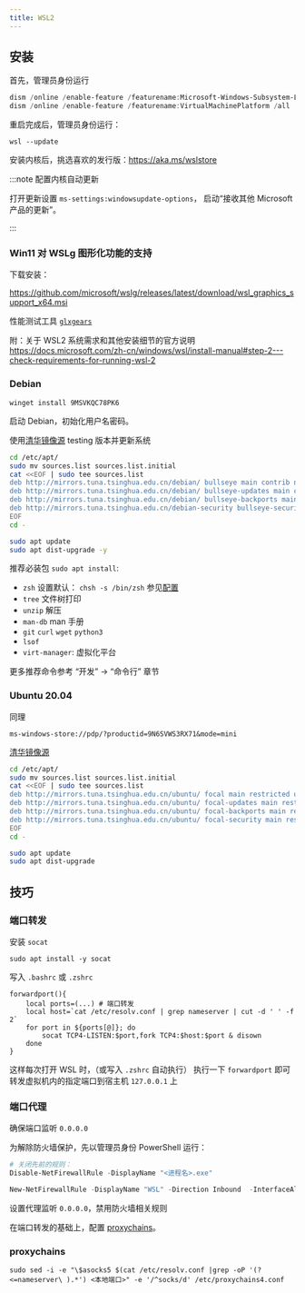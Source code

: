 ```yaml
---
title: WSL2
---
```


## 安装

首先，管理员身份运行

```powershell
dism /online /enable-feature /featurename:Microsoft-Windows-Subsystem-Linux /all /norestart
dism /online /enable-feature /featurename:VirtualMachinePlatform /all

```

重启完成后，管理员身份运行：

    wsl --update

安装内核后，挑选喜欢的发行版：https://aka.ms/wslstore

:::note 配置内核自动更新

打开更新设置 `ms-settings:windowsupdate-options`，
启动“接收其他 Microsoft 产品的更新”。

:::

### Win11 对 WSLg 图形化功能的支持

下载安装：

https://github.com/microsoft/wslg/releases/latest/download/wsl_graphics_support_x64.msi

性能测试工具 [`glxgears`](https://command-not-found.com/glxgears)

附：关于 WSL2 系统需求和其他安装细节的官方说明
https://docs.microsoft.com/zh-cn/windows/wsl/install-manual#step-2---check-requirements-for-running-wsl-2

### Debian

    winget install 9MSVKQC78PK6

启动 Debian，初始化用户名密码。

使用[清华镜像源](https://mirrors.tuna.tsinghua.edu.cn/help/debian/) testing 版本并更新系统

```bash
cd /etc/apt/
sudo mv sources.list sources.list.initial
cat <<EOF | sudo tee sources.list
deb http://mirrors.tuna.tsinghua.edu.cn/debian/ bullseye main contrib non-free
deb http://mirrors.tuna.tsinghua.edu.cn/debian/ bullseye-updates main contrib non-free
deb http://mirrors.tuna.tsinghua.edu.cn/debian/ bullseye-backports main contrib non-free
deb http://mirrors.tuna.tsinghua.edu.cn/debian-security bullseye-security main contrib non-free
EOF
cd -

sudo apt update
sudo apt dist-upgrade -y
```

推荐必装包 `sudo apt install`:

- `zsh` 设置默认： `chsh -s /bin/zsh` 参见[配置](/geekbook/docs/dev/zsh)
- `tree` 文件树打印
- `unzip` 解压
- `man-db` man 手册
- `git` `curl` `wget` `python3`
- `lsof`
- `virt-manager`: 虚拟化平台

更多推荐命令参考 “开发” -> “命令行” 章节


### Ubuntu 20.04

同理

    ms-windows-store://pdp/?productid=9N6SVWS3RX71&mode=mini

[清华镜像源](https://mirrors.tuna.tsinghua.edu.cn/help/ubuntu/)

```bash
cd /etc/apt/
sudo mv sources.list sources.list.initial
cat <<EOF | sudo tee sources.list
deb http://mirrors.tuna.tsinghua.edu.cn/ubuntu/ focal main restricted universe multiverse
deb http://mirrors.tuna.tsinghua.edu.cn/ubuntu/ focal-updates main restricted universe multiverse
deb http://mirrors.tuna.tsinghua.edu.cn/ubuntu/ focal-backports main restricted universe multiverse
deb http://mirrors.tuna.tsinghua.edu.cn/ubuntu/ focal-security main restricted universe multiverseEOF
EOF
cd -

sudo apt update
sudo apt dist-upgrade
```

## 技巧

### 端口转发

安装 `socat`

    sudo apt install -y socat

写入 `.bashrc` 或 `.zshrc`

```shell
forwardport(){
    local ports=(...) # 端口转发
    local host=`cat /etc/resolv.conf | grep nameserver | cut -d ' ' -f 2`
    for port in ${ports[@]}; do
        socat TCP4-LISTEN:$port,fork TCP4:$host:$port & disown
    done
}
```

这样每次打开 WSL 时，（或写入 `.zshrc` 自动执行）
执行一下 `forwardport` 即可转发虚拟机内的指定端口到宿主机 `127.0.0.1` 上

### 端口代理

确保端口监听 `0.0.0.0`

为解除防火墙保护，先以管理员身份 PowerShell 运行：

```powershell
# 关闭先前的规则：
Disable-NetFirewallRule -DisplayName "<进程名>.exe"

New-NetFirewallRule -DisplayName "WSL" -Direction Inbound  -InterfaceAlias "vEthernet (WSL)"  -Action Allow
```

设置代理监听 `0.0.0.0`，禁用防火墙相关规则

在端口转发的基础上，配置 [proxychains](/geekbook/docs/dev/cli/network)。

### proxychains

```shell
sudo sed -i -e "\$asocks5 $(cat /etc/resolv.conf |grep -oP '(?<=nameserver\ ).*') <本地端口>" -e '/^socks/d' /etc/proxychains4.conf
```
